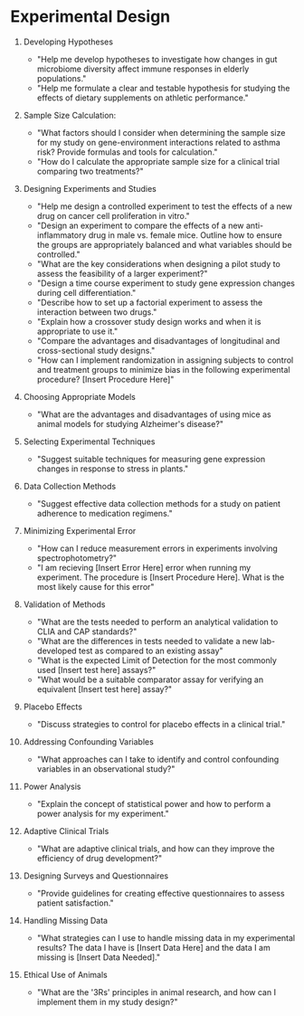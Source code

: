# Experimental Design

1. Developing Hypotheses

    * "Help me develop hypotheses to investigate how changes in gut microbiome diversity affect immune responses in elderly populations."
    * "Help me formulate a clear and testable hypothesis for studying the effects of dietary supplements on athletic performance."
3. Sample Size Calculation:
    * "What factors should I consider when determining the sample size for my study on gene-environment interactions related to asthma risk? Provide formulas and tools for calculation."
    * "How do I calculate the appropriate sample size for a clinical trial comparing two treatments?"
5. Designing Experiments and Studies
    * "Help me design a controlled experiment to test the effects of a new drug on cancer cell proliferation in vitro."
    * "Design an experiment to compare the effects of a new anti-inflammatory drug in male vs. female mice. Outline how to ensure the groups are appropriately balanced and what variables should be controlled."
    * "What are the key considerations when designing a pilot study to assess the feasibility of a larger experiment?"
    * "Design a time course experiment to study gene expression changes during cell differentiation."
    * "Describe how to set up a factorial experiment to assess the interaction between two drugs."
    * "Explain how a crossover study design works and when it is appropriate to use it."
    * "Compare the advantages and disadvantages of longitudinal and cross-sectional study designs."
    * "How can I implement randomization in assigning subjects to control and treatment groups to minimize bias in the following experimental procedure? [Insert Procedure Here]" 
6. Choosing Appropriate Models
    * "What are the advantages and disadvantages of using mice as animal models for studying Alzheimer's disease?"
7. Selecting Experimental Techniques
    * "Suggest suitable techniques for measuring gene expression changes in response to stress in plants."
8. Data Collection Methods
    * "Suggest effective data collection methods for a study on patient adherence to medication regimens."
9. Minimizing Experimental Error
    * "How can I reduce measurement errors in experiments involving spectrophotometry?"
    * "I am recieving [Insert Error Here] error when running my experiment. The procedure is [Insert Procedure Here]. What is the most likely cause for this error"
10. Validation of Methods
    * "What are the tests needed to perform an analytical validation to CLIA and CAP standards?"
    * "What are the differences in tests needed to validate a new lab-developed test as compared to an existing assay"
    * "What is the expected Limit of Detection for the most commonly used [Insert test here] assays?"
    * "What would be a suitable comparator assay for verifying an equivalent [Insert test here] assay?"
11. Placebo Effects
    * "Discuss strategies to control for placebo effects in a clinical trial."
12. Addressing Confounding Variables
    * "What approaches can I take to identify and control confounding variables in an observational study?"
13. Power Analysis
    * "Explain the concept of statistical power and how to perform a power analysis for my experiment."
14. Adaptive Clinical Trials
    * "What are adaptive clinical trials, and how can they improve the efficiency of drug development?"
15. Designing Surveys and Questionnaires
    * "Provide guidelines for creating effective questionnaires to assess patient satisfaction."
16. Handling Missing Data
    * "What strategies can I use to handle missing data in my experimental results? The data I have is [Insert Data Here] and the data I am missing is [Insert Data Needed]."
17. Ethical Use of Animals
    * "What are the '3Rs' principles in animal research, and how can I implement them in my study design?"
